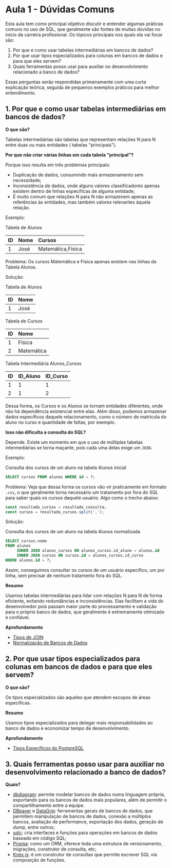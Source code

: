 # Aula 1 - Dúvidas Comuns

Esta aula tem como principal objetivo discutir e entender algumas práticas comuns no uso de SQL, que
geralmente são fontes de muitas dúvidas no início da carreira profissional. Os tópicos principais
nos quais ela vai focar são:

1. Por que e como usar tabelas intermediárias em bancos de dados?
2. Por que usar tipos especializados para colunas em bancos de dados e para que eles servem?
3. Quais ferramentas posso usar para auxiliar no desenvolvimento relacionado a banco de dados?

Essas perguntas serão respondidas primeiramente com uma curta explicação teórica, seguida de
pequenos exemplos práticos para melhor entendimento.

## 1. Por que e como usar tabelas intermediárias em bancos de dados?

**O que são?**

Tabelas intermediárias são tabelas que representam relações N para N entre duas ou mais entidades (
tabelas "principais").

**Por que não criar várias linhas em cada tabela "principal"?**

Porque isso resulta em três problemas principais:

- Duplicação de dados, consumindo mais armazenamento sem necessidade;
- Inconsistência de dados, onde alguns valores classificadores apenas existem dentro de linhas
específicas de alguma entidade;
- É muito comum que relações N para N não armazenem apenas as referências às entidades, mas também
valores relevantes àquela relação.

Exemplo:

Tabela de Alunos

| ID | Nome | Cursos            |
| :- | :--- | :---------------- |
| 1  | José | Matemática,Física |

Problema: Os cursos Matemática e Física apenas existem nas linhas da Tabela Alunos.

Solução:

Tabela de Alunos

| ID | Nome |
| :- | :--- |
| 1  | José |

Tabela de Cursos

| ID | Nome       |
| :- | :--------- |
| 1  | Física     |
| 2  | Matemática |

Tabela Intermediária Alunos_Cursos

| ID | ID_Aluno | ID_Curso |
| :- | :------- | :------- |
| 1  | 1        | 1        |
| 2  | 1        | 2        |

Dessa forma, os Cursos e os Alunos se tornam entidades diferentes, onde não há dependência
existencial entre elas. Além disso, podemos armazenar dados específicos daquele relacionamento, como
o número de matrícula do aluno no curso e quantidade de faltas, por exemplo.

**Isso não dificulta a consulta do SQL?**

Depende. Existe um momento em que o uso de múltiplas tabelas intermediárias se torna maçante, pois
cada uma delas exige um `JOIN`.

Exemplo:

Consulta dos cursos de um aluno na tabela Alunos inicial

```sql
SELECT cursos FROM alunos WHERE id = ?;
```

Problema: Veja que dessa forma os cursos vão vir praticamente em formato `.csv`, o que geralmente
torna necessário um tratamento por fora do SQL para saber quais os cursos daquele usuário. Algo como
o trecho abaixo:

```js
const resultado_cursos = resultado_consulta;
const cursos = resultado_cursos.split(',');
```

Solução:

Consulta dos cursos de um aluno na tabela Alunos normalizada

```sql
SELECT cursos.nome
FROM alunos
     INNER JOIN alunos_cursos ON alunos_cursos.id_aluno = alunos.id
     INNER JOIN cursos ON cursos.id = alunos_cursos.id_curso
WHERE alunos.id = ?;
```

Assim, conseguimos consultar os cursos de um usuário específico, um por linha, sem precisar de
nenhum tratamento fora do SQL.

**Resumo**

Usamos tabelas intermediárias para lidar com relações N para N de forma eficiente, evitando
redundâncias e inconsistências. Elas facilitam a vida do desenvolvedor pois passam maior parte do
processamento e validação para o próprio banco de dados, que geralmente é extremamente otimizado e
confiável.

**Aprofundamento**

- [Tipos de JOIN][1]
- [Normalização de Bancos de Dados][2]

## 2. Por que usar tipos especializados para colunas em bancos de dados e para que eles servem?

**O que são?**

Os tipos especializados são aqueles que atendem escopos de áreas específicas.

**Resumo**

Usamos tipos especializados para delegar mais responsabilidades ao banco de dados e economizar tempo
de desenvolvimento.

**Aprofundamento**

- [Tipos Específicos do PostgreSQL][3]

## 3. Quais ferramentas posso usar para auxiliar no desenvolvimento relacionado a banco de dados?

**Quais?**

- [dbdiagram][4]: permite modelar bancos de dados numa linguagem própria, exportando para os bancos
de dados mais populares, além de permitir o compartilhamento entre a equipe.
- [DBeaver][5] e [DataGrip][6]: ferramentas gerais de bancos de dados, que permitem manipulação de
bancos de dados, conexão a múltiplos bancos, avaliação de performance, exportação dos dados, geração
de *dump*, entre outros;
- [sqlc][7]: cria interfaces e funções para operações em bancos de dados baseado em código SQL;
- [Prisma][8]: como um ORM, oferece toda uma estrutura de versionamento, migrações, construtor de
consulta, etc;
- [Knex.js][9]: é um construtor de consultas que permite escrever SQL via composição de funções.


<!-- Referências -->

[1]: https://tembo.io/docs/getting-started/postgres_guides/all-possible-joins-in-postgres
[2]: https://medium.com/@ndleah/a-brief-guide-to-database-normalization-5ac59f093161
[3]: https://www.postgresql.org/docs/current/datatype.html
[4]: https://dbdiagram.io/home
[5]: https://dbeaver.io/
[6]: https://www.jetbrains.com/pt-br/datagrip/
[7]: https://sqlc.dev/
[8]: https://www.prisma.io/
[9]: https://knexjs.org/
